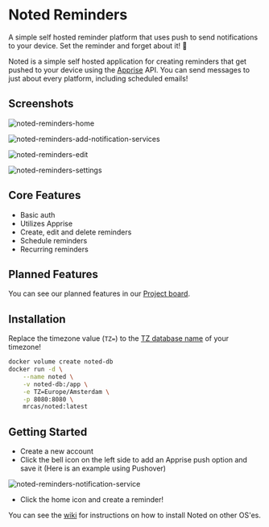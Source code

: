 # Noted Reminders
A simple self hosted reminder platform that uses push to send notifications to your device. Set the reminder and forget about it! 📢

Noted is a simple self hosted application for creating reminders that get pushed to your device using the [Apprise](https://github.com/caronc/apprise) API. You can send messages to just about every platform, including scheduled emails!

## Screenshots
![noted-reminders-home](https://user-images.githubusercontent.com/57927413/213593220-495aeb86-2bf8-4c43-895d-c7cba38c3cee.png)

![noted-reminders-add-notification-services](https://user-images.githubusercontent.com/57927413/212755314-1104531e-7feb-4e59-af1d-927576e47152.png)

![noted-reminders-edit](https://user-images.githubusercontent.com/57927413/213594471-ecc99a72-cf0f-4570-8e78-92ffbf37e59d.png)

![noted-reminders-settings](https://user-images.githubusercontent.com/57927413/212755327-b45da53c-72f7-480c-9a77-eaad28803fbb.png)

## Core Features
* Basic auth
* Utilizes Apprise
* Create, edit and delete reminders
* Schedule reminders
* Recurring reminders

## Planned Features
You can see our planned features in our [Project board](https://github.com/users/Casvt/projects/3).

## Installation
Replace the timezone value (`TZ=`) to the [TZ database name](https://en.wikipedia.org/wiki/List_of_tz_database_time_zones) of your timezone!
```bash
docker volume create noted-db
docker run -d \
	--name noted \
	-v noted-db:/app \
	-e TZ=Europe/Amsterdam \
	-p 8080:8080 \
	mrcas/noted:latest
```
## Getting Started
- Create a new account
- Click the bell icon on the left side to add an Apprise push option and save it (Here is an example using Pushover)

![noted-reminders-notification-service](https://user-images.githubusercontent.com/57927413/213593832-6c62307c-cf7c-4d11-b6ce-dea33676d477.png)


- Click the home icon and create a reminder!

You can see the [wiki](https://github.com/Casvt/Noted/wiki) for instructions on how to install Noted on other OS'es.
